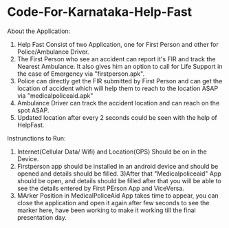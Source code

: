 # Code-For-Karnataka-Help-Fast

About the Application:

1) Help Fast Consist of two Application, one for First Person and other for Police/Ambulance Driver.
2) The First Person who see an accident can report it's FIR and track the Nearest Ambulance. It also gives him an option to call for Life Support in the case of Emergency via "firstperson.apk".
3) Police can directly get the FIR submitted by First Person and can get the location of accident which will help them  to reach to the location ASAP via "medicalpoliceaid.apk"
4) Ambulance Driver can track the accident location and can reach on the spot ASAP. 
5) Updated location after every 2 seconds could be seen with the help of HelpFast.

Instrunctions to Run:

1) Internet(Cellular Data/ Wifi) and Location(GPS) Should be on in the Device.
2) Firstperson app should be installed in an android device and should be opened and details should be filled.
3)After that "Medicalpoliceaid" App should be open, and details should be filled after that you will be able to see the details entered by First PErson App and ViceVersa.
4) MArker Position in MedicalPoliceAid App takes time to appear, you can close the application and open it again after few seconds to see the marker here, have been working to make it working till the final presentation day.

